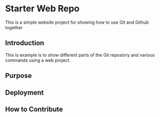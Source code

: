 # Starter Web Repo

This is a simple website project for showing how to use Git and Github together

## Introduction

This is example is to show different parts of the Git reposiory and various commands using a web project.

## Purpose

## Deployment

## How to Contribute
